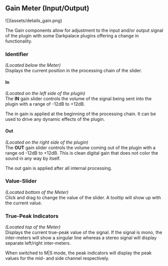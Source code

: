 <h2 class="txt-red">Gain Meter (Input/Output)</h2>
<div class="image">
![](assets/details_gain.png)
</div>

The Gain components allow for adjustment to the input
and/or output signal of the plugin with some Darkpalace plugins offering a change in functionality.

### Identifier
<span class="txt-yellow">*(Located below the Meter)*</span>\
Displays the current position in the processing chain of the slider. 
<span class="spacer"/>

#### In
<span class="txt-yellow">*(Located on the left side of the plugin)*</span>\
The **IN** gain slider controls the volume of the signal being sent into the plugin with a range
of -12dB to +12dB.

<div class="quote bg-yellow">
The in gain is applied at the beginning of the processing chain.
It can be used to drive any dynamic effects of the plugin.
</div>

#### Out
<span class="txt-yellow">*(Located on the right side of the plugin)*</span>\
The **OUT** gain slider controls the volume coming out of the plugin with a range od -12dB to +12dB.
This is clean digital gain that does not color the sound in any way by itself.

<div class="quote bg-yellow">
The out gain is applied after all internal processing.
</div>

<div class="pb"></div>

### Value-Slider
<span class="txt-yellow">*(Located bottom of the Meter)*</span>\
Click and drag to change the value of the slider. A tooltip will show up with the current value.
<span class="spacer"/>

### True-Peak Indicators
<span class="txt-yellow">*(Located top of the Meter)*</span>\
Displays the current true-peak value of the signal.
If the signal is mono, the inter-meters will show a singular line whereas a stereo signal will display separate left/right inter-meters.

When switched to M|S mode, the peak indicators will display the peak values for the mid- and side channel respectively.
<span class="spacer"/>
<div class="pb"></div>

